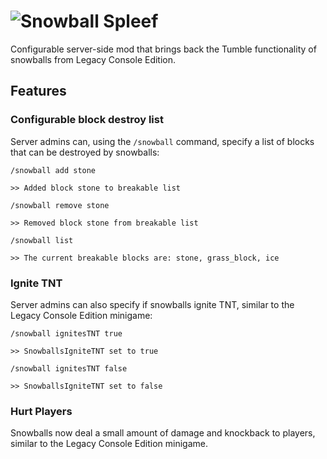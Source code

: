 # ![Snowball Spleef](https://cdn.modrinth.com/data/cached_images/bd4ae5602fffc28590dbca7771ebf5a5f345abe5.png)
Configurable server-side mod that brings back the Tumble functionality of snowballs from Legacy Console Edition.

## Features

### Configurable block destroy list

Server admins can, using the `/snowball` command, specify a list of blocks that can be destroyed by snowballs:
```mcfunction
/snowball add stone

>> Added block stone to breakable list
```
```mcfunction
/snowball remove stone

>> Removed block stone from breakable list
```
```mcfunction
/snowball list

>> The current breakable blocks are: stone, grass_block, ice
```

### Ignite TNT

Server admins can also specify if snowballs ignite TNT, similar to the Legacy Console Edition minigame:

```mcfunction
/snowball ignitesTNT true

>> SnowballsIgniteTNT set to true
```
```mcfunction
/snowball ignitesTNT false

>> SnowballsIgniteTNT set to false
```

### Hurt Players

Snowballs now deal a small amount of damage and knockback to players, similar to the Legacy Console Edition minigame.
